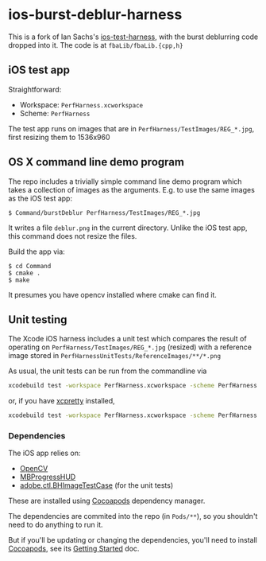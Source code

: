 # ios-burst-deblur-harness

This is a fork of Ian Sachs's [ios-test-harness](https://git.corp.adobe.com/sachs/ios-test-harness), with the burst deblurring code dropped into it.  The code is at `fbaLib/fbaLib.{cpp,h}`

## iOS test app

Straightforward:

* Workspace:  `PerfHarness.xcworkspace`
* Scheme: `PerfHarness`

The test app runs on images that are in `PerfHarness/TestImages/REG_*.jpg`, first resizing them to 1536x960

## OS X command line demo program

The repo includes a trivially simple command line demo program which takes a collection of images as the arguments.  E.g. to use the same images as the iOS test app:

    $ Command/burstDeblur PerfHarness/TestImages/REG_*.jpg

It writes a file `deblur.png` in the current directory.  Unlike the iOS test app, this command does not resize the files.

Build the app via:

    $ cd Command
    $ cmake .
    $ make

It presumes you have opencv installed where cmake can find it.

## Unit testing

The Xcode iOS harness includes a unit test which compares the result of operating on `PerfHarness/TestImages/REG_*.jpg` (resized) with a reference image stored in `PerfHarnessUnitTests/ReferenceImages/**/*.png`

As usual, the unit tests can be run from the commandline via

```bash
xcodebuild test -workspace PerfHarness.xcworkspace -scheme PerfHarness -sdk iphonesimulator
```

or, if you have [xcpretty](https://github.com/supermarin/xcpretty) installed,

```bash
xcodebuild test -workspace PerfHarness.xcworkspace -scheme PerfHarness -sdk iphonesimulator | tee xcodebuild.log | xcpretty
```


### Dependencies

The iOS app relies on:

- [OpenCV](https://cocoapods.org/)
- [MBProgressHUD](https://github.com/jdg/MBProgressHUD)
- [adobe.ctl.BHImageTestCase](https://git.corp.adobe.com/sachs/ios-image-test-case) (for the unit tests)

These are installed using [Cocoapods](https://cocoapods.org/) dependency manager.

The dependencies are commited into the repo (in `Pods/**`), so you shouldn't need to do anything to run it.

But if you'll be updating or changing the dependencies, you'll need to install [Cocoapods](https://cocoapods.org), see its [Getting Started](https://guides.cocoapods.org/using/getting-started.html) doc.
